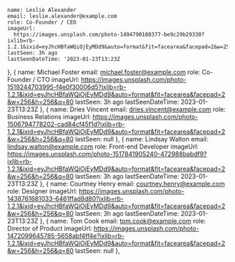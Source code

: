     name: Leslie Alexander
    email: leslie.alexander@example.com
    role: Co-Founder / CEO
    imageUrl:
      https://images.unsplash.com/photo-1494790108377-be9c29b29330?ixlib=rb-1.2.1&ixid=eyJhcHBfaWQiOjEyMDd9&auto=format&fit=facearea&facepad=2&w=256&h=256&q=80
    lastSeen: 3h ago
    lastSeenDateTime: '2023-01-23T13:23Z
  },
  {
    name: Michael Foster
    email: michael.foster@example.com
    role: Co-Founder / CTO
    imageUrl:
      https://images.unsplash.com/photo-1519244703995-f4e0f30006d5?ixlib=rb-1.2.1&ixid=eyJhcHBfaWQiOjEyMDd9&auto=format&fit=facearea&facepad=2&w=256&h=256&q=80
    lastSeen: 3h ago
    lastSeenDateTime: 2023-01-23T13:23Z
  },
  {
    name: Dries Vincent
    email: dries.vincent@example.com
    role: Business Relations
    imageUrl:
      https://images.unsplash.com/photo-1506794778202-cad84cf45f1d?ixlib=rb-1.2.1&ixid=eyJhcHBfaWQiOjEyMDd9&auto=format&fit=facearea&facepad=2&w=256&h=256&q=80
    lastSeen: null
  },
  {
    name: Lindsay Walton
    email: lindsay.walton@example.com
    role: Front-end Developer
    imageUrl:
      https://images.unsplash.com/photo-1517841905240-472988babdf9?ixlib=rb-1.2.1&ixid=eyJhcHBfaWQiOjEyMDd9&auto=format&fit=facearea&facepad=2&w=256&h=256&q=80
    lastSeen: 3h ago
    lastSeenDateTime: 2023-01-23T13:23Z
  },
  {
    name: Courtney Henry
    email: courtney.henry@example.com
    role: Designer
    imageUrl:
      https://images.unsplash.com/photo-1438761681033-6461ffad8d80?ixlib=rb-1.2.1&ixid=eyJhcHBfaWQiOjEyMDd9&auto=format&fit=facearea&facepad=2&w=256&h=256&q=80
    lastSeen: 3h ago
    lastSeenDateTime: 2023-01-23T13:23Z
  },
  {
    name: Tom Cook
    email: tom.cook@example.com
    role: Director of Product
    imageUrl:
      https://images.unsplash.com/photo-1472099645785-5658abf4ff4e?ixlib=rb-1.2.1&ixid=eyJhcHBfaWQiOjEyMDd9&auto=format&fit=facearea&facepad=2&w=256&h=256&q=80
    lastSeen: null
  },